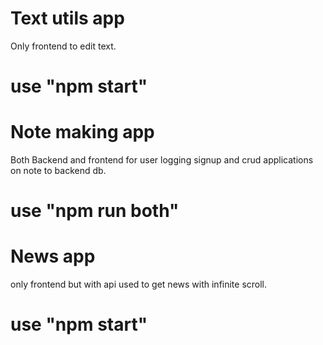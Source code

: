 # Text utils app
Only frontend to edit text.
# use "npm start"

# Note making app
Both Backend and frontend for user logging signup and crud applications on note to backend db.
# use "npm run both" 

# News app
only frontend but with api used to get news
with infinite scroll.
# use "npm start"
